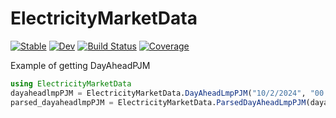 # ElectricityMarketData

[![Stable](https://img.shields.io/badge/docs-stable-blue.svg)](https://LAMPSPUC.github.io/ElectricityMarketData.jl/stable/)
[![Dev](https://img.shields.io/badge/docs-dev-blue.svg)](https://LAMPSPUC.github.io/ElectricityMarketData.jl/dev/)
[![Build Status](https://github.com/LAMPSPUC/ElectricityMarketData.jl/actions/workflows/CI.yml/badge.svg?branch=main)](https://github.com/LAMPSPUC/ElectricityMarketData.jl/actions/workflows/CI.yml?query=branch%3Amain)
[![Coverage](https://codecov.io/gh/LAMPSPUC/ElectricityMarketData.jl/branch/main/graph/badge.svg)](https://codecov.io/gh/LAMPSPUC/ElectricityMarketData.jl)

Example of getting DayAheadPJM

```julia 
using ElectricityMarketData
dayaheadlmpPJM = ElectricityMarketData.DayAheadLmpPJM("10/2/2024", "00:15", "10/3/2024", "00:15")
parsed_dayaheadlmpPJM = ElectricityMarketData.ParsedDayAheadLmpPJM(dayaheadlmpPJM)
```